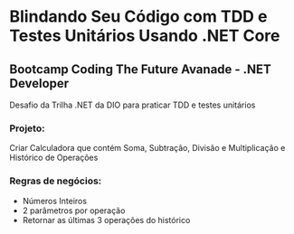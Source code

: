 # Blindando Seu Código com TDD e Testes Unitários Usando .NET Core

## Bootcamp Coding The Future Avanade - .NET Developer
Desafio da Trilha .NET da DIO para praticar TDD e testes unitários 

### Projeto:
Criar Calculadora que contém Soma, Subtração, Divisão e Multiplicação e Histórico de Operações

### Regras de negócios:
- Números Inteiros
- 2 parâmetros por operação
- Retornar as últimas 3 operações do histórico




